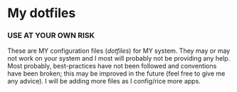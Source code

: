 # My dotfiles
### USE AT YOUR OWN RISK
These are MY configuration files (*dotfiles*) for MY system. They may or may not work on your system and I most will probably not be providing any help. Most probably, best-practices have not been followed and conventions have been broken; this may be improved in the future (feel free to give me any advice). I will be adding more files as I config/rice more apps.
